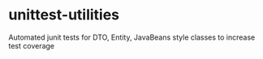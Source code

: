 # unittest-utilities
Automated junit tests for DTO, Entity, JavaBeans style classes to increase test coverage

